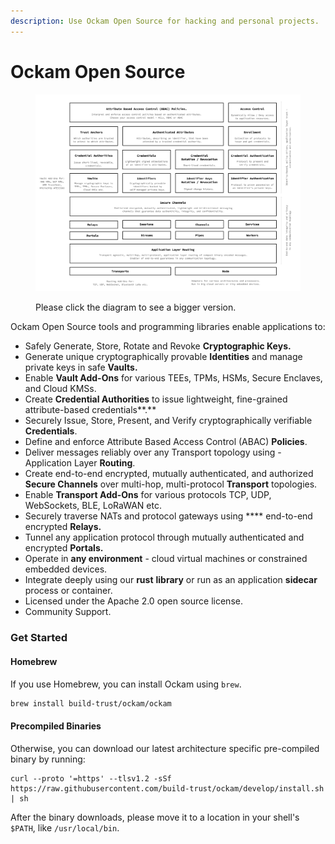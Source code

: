 ```yaml
---
description: Use Ockam Open Source for hacking and personal projects.
---
```


# Ockam Open Source

<figure><img src=".gitbook/assets/Screen Shot 2022-10-28 at 10.37.03 AM.png" alt=""><figcaption><p>Please click the diagram to see a bigger version.</p></figcaption></figure>

Ockam Open Source tools and programming libraries enable applications to:

* Safely Generate, Store, Rotate and Revoke **Cryptographic Keys.**
* Generate unique cryptographically provable **Identities** and manage private keys in safe **Vaults.**
* Enable **Vault Add-Ons** for various TEEs, TPMs, HSMs, Secure Enclaves, and Cloud KMSs.
* Create **Credential Authorities** to issue lightweight, fine-grained attribute-based credentials**.**
* Securely Issue, Store, Present, and Verify cryptographically verifiable **Credentials**.
* Define and enforce Attribute Based Access Control (ABAC) **Policies**.
* Deliver messages reliably over any Transport topology using - Application Layer **Routing**.
* Create end-to-end encrypted, mutually authenticated, and authorized **Secure Channels** over multi-hop, multi-protocol **Transport** topologies.
* Enable **Transport Add-Ons** for various protocols TCP, UDP, WebSockets, BLE, LoRaWAN etc.
* Securely traverse NATs and protocol gateways using **** end-to-end encrypted **Relays.**&#x20;
* Tunnel any application protocol through mutually authenticated and encrypted **Portals.**
* Operate in **any environment** - cloud virtual machines or constrained embedded devices.
* Integrate deeply using our **rust** **library** or run as an application **sidecar** process or container.
* Licensed under the Apache 2.0 open source license.&#x20;
* Community Support.

### Get Started

#### Homebrew

If you use Homebrew, you can install Ockam using `brew`.

```bash
brew install build-trust/ockam/ockam
```

#### Precompiled Binaries

Otherwise, you can download our latest architecture specific pre-compiled binary by running:

```shell
curl --proto '=https' --tlsv1.2 -sSf https://raw.githubusercontent.com/build-trust/ockam/develop/install.sh | sh
```

After the binary downloads, please move it to a location in your shell's `$PATH`, like `/usr/local/bin`.
